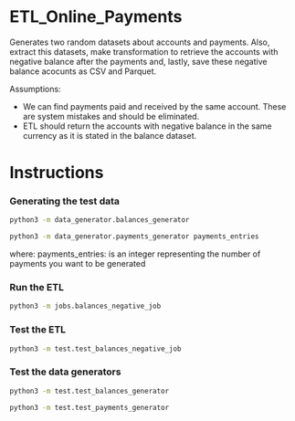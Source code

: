 # ETL_Online_Payments
Generates two random datasets about accounts and payments. Also, extract this datasets, make transformation to retrieve the accounts with negative balance after the payments and, lastly, save these negative balance acocunts as CSV and Parquet.

Assumptions:
- We can find payments paid and received by the same account. These are system mistakes and should be eliminated.
- ETL should return the accounts with negative balance in the same currency as it is stated in the balance dataset.


# Instructions
### Generating the test data

```bash
python3 -m data_generator.balances_generator

python3 -m data_generator.payments_generator payments_entries
```
where:
  payments_entries: is an integer representing the number of payments you want to be generated
  
### Run the ETL
```bash
python3 -m jobs.balances_negative_job
```

### Test the ETL
```bash
python3 -m test.test_balances_negative_job
```

### Test the data generators
```bash
python3 -m test.test_balances_generator

python3 -m test.test_payments_generator
```
